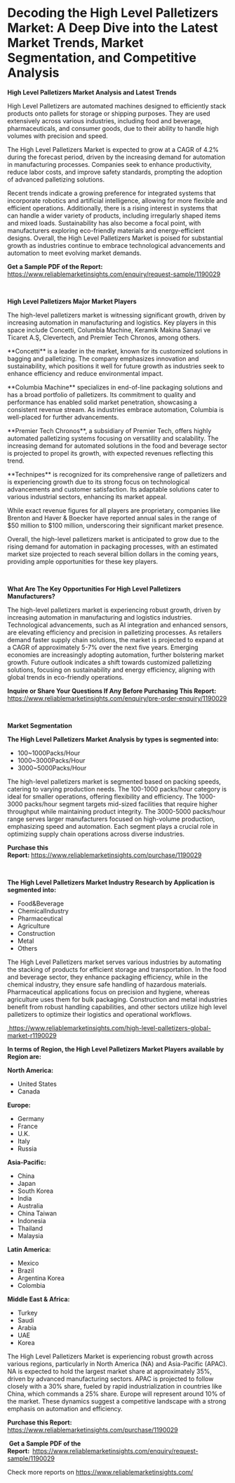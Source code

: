 <p><h1>Decoding the High Level Palletizers Market: A Deep Dive into the Latest Market Trends, Market Segmentation, and Competitive Analysis</h1></p><p><strong>High Level Palletizers Market Analysis and Latest Trends</strong></p>
<p><p>High Level Palletizers are automated machines designed to efficiently stack products onto pallets for storage or shipping purposes. They are used extensively across various industries, including food and beverage, pharmaceuticals, and consumer goods, due to their ability to handle high volumes with precision and speed. </p><p>The High Level Palletizers Market is expected to grow at a CAGR of 4.2% during the forecast period, driven by the increasing demand for automation in manufacturing processes. Companies seek to enhance productivity, reduce labor costs, and improve safety standards, prompting the adoption of advanced palletizing solutions. </p><p>Recent trends indicate a growing preference for integrated systems that incorporate robotics and artificial intelligence, allowing for more flexible and efficient operations. Additionally, there is a rising interest in systems that can handle a wider variety of products, including irregularly shaped items and mixed loads. Sustainability has also become a focal point, with manufacturers exploring eco-friendly materials and energy-efficient designs. Overall, the High Level Palletizers Market is poised for substantial growth as industries continue to embrace technological advancements and automation to meet evolving market demands.</p></p>
<p><strong>Get a Sample PDF of the Report:&nbsp;</strong> <a href="https://www.reliablemarketinsights.com/enquiry/request-sample/1190029?utm_campaign=3167&utm_medium=2&utm_source=Github&utm_content=ia&utm_term=10042025&utm_id=high-level-palletizers">https://www.reliablemarketinsights.com/enquiry/request-sample/1190029</a></p>
<p>&nbsp;</p>
<p><strong>High Level Palletizers Major Market Players</strong></p>
<p><p>The high-level palletizers market is witnessing significant growth, driven by increasing automation in manufacturing and logistics. Key players in this space include Concetti, Columbia Machine, Keramik Makina Sanayi ve Ticaret A.Ş, Clevertech, and Premier Tech Chronos, among others.</p><p>**Concetti** is a leader in the market, known for its customized solutions in bagging and palletizing. The company emphasizes innovation and sustainability, which positions it well for future growth as industries seek to enhance efficiency and reduce environmental impact.</p><p>**Columbia Machine** specializes in end-of-line packaging solutions and has a broad portfolio of palletizers. Its commitment to quality and performance has enabled solid market penetration, showcasing a consistent revenue stream. As industries embrace automation, Columbia is well-placed for further advancements.</p><p>**Premier Tech Chronos**, a subsidiary of Premier Tech, offers highly automated palletizing systems focusing on versatility and scalability. The increasing demand for automated solutions in the food and beverage sector is projected to propel its growth, with expected revenues reflecting this trend.</p><p>**Technipes** is recognized for its comprehensive range of palletizers and is experiencing growth due to its strong focus on technological advancements and customer satisfaction. Its adaptable solutions cater to various industrial sectors, enhancing its market appeal.</p><p>While exact revenue figures for all players are proprietary, companies like Brenton and Haver & Boecker have reported annual sales in the range of $50 million to $100 million, underscoring their significant market presence.</p><p>Overall, the high-level palletizers market is anticipated to grow due to the rising demand for automation in packaging processes, with an estimated market size projected to reach several billion dollars in the coming years, providing ample opportunities for these key players.</p></p>
<p>&nbsp;</p>
<p><strong>What Are The Key Opportunities For High Level Palletizers Manufacturers?</strong></p>
<p><p>The high-level palletizers market is experiencing robust growth, driven by increasing automation in manufacturing and logistics industries. Technological advancements, such as AI integration and enhanced sensors, are elevating efficiency and precision in palletizing processes. As retailers demand faster supply chain solutions, the market is projected to expand at a CAGR of approximately 5-7% over the next five years. Emerging economies are increasingly adopting automation, further bolstering market growth. Future outlook indicates a shift towards customized palletizing solutions, focusing on sustainability and energy efficiency, aligning with global trends in eco-friendly operations.</p></p>
<p><strong>Inquire or Share Your Questions If Any Before Purchasing This Report:</strong> <a href="https://www.reliablemarketinsights.com/enquiry/pre-order-enquiry/1190029?utm_campaign=3167&utm_medium=2&utm_source=Github&utm_content=ia&utm_term=10042025&utm_id=high-level-palletizers">https://www.reliablemarketinsights.com/enquiry/pre-order-enquiry/1190029</a></p>
<p>&nbsp;</p>
<p><strong>Market Segmentation</strong></p>
<p><strong>The High Level Palletizers Market Analysis by types is segmented into:</strong></p>
<p><ul><li>100~1000Packs/Hour</li><li>1000~3000Packs/Hour</li><li>3000~5000Packs/Hour</li></ul></p>
<p><p>The high-level palletizers market is segmented based on packing speeds, catering to varying production needs. The 100-1000 packs/hour category is ideal for smaller operations, offering flexibility and efficiency. The 1000-3000 packs/hour segment targets mid-sized facilities that require higher throughput while maintaining product integrity. The 3000-5000 packs/hour range serves larger manufacturers focused on high-volume production, emphasizing speed and automation. Each segment plays a crucial role in optimizing supply chain operations across diverse industries.</p></p>
<p><strong>Purchase this Report:&nbsp;</strong><a href="https://www.reliablemarketinsights.com/purchase/1190029?utm_campaign=3167&utm_medium=2&utm_source=Github&utm_content=ia&utm_term=10042025&utm_id=high-level-palletizers">https://www.reliablemarketinsights.com/purchase/1190029</a></p>
<p>&nbsp;</p>
<p><strong>The High Level Palletizers Market Industry Research by Application is segmented into:</strong></p>
<p><ul><li>Food&Beverage</li><li>ChemicalIndustry</li><li>Pharmaceutical</li><li>Agriculture</li><li>Construction</li><li>Metal</li><li>Others</li></ul></p>
<p><p>The High Level Palletizers market serves various industries by automating the stacking of products for efficient storage and transportation. In the food and beverage sector, they enhance packaging efficiency, while in the chemical industry, they ensure safe handling of hazardous materials. Pharmaceutical applications focus on precision and hygiene, whereas agriculture uses them for bulk packaging. Construction and metal industries benefit from robust handling capabilities, and other sectors utilize high level palletizers to optimize their logistics and operational workflows.</p></p>
<p><a href="https://www.reliablemarketinsights.com/high-level-palletizers-global-market-r1190029?utm_campaign=3167&utm_medium=2&utm_source=Github&utm_content=ia&utm_term=10042025&utm_id=high-level-palletizers">&nbsp;https://www.reliablemarketinsights.com/high-level-palletizers-global-market-r1190029</a></p>
<p><strong>In terms of Region, the High Level Palletizers Market Players available by Region are:</strong></p>
<p>
    <p> <strong> North America: </strong>
        <ul>
            <li>United States</li>
            <li>Canada</li>
        </ul>
        </p> 
    <p> <strong> Europe: </strong>
        <ul>
            <li>Germany</li>
            <li>France</li>
            <li>U.K.</li>
            <li>Italy</li>
            <li>Russia</li>
        </ul>
        </p> 
    <p> <strong> Asia-Pacific: </strong>
        <ul>
            <li>China</li>
            <li>Japan</li>
            <li>South Korea</li>
            <li>India</li>
            <li>Australia</li>
            <li>China Taiwan</li>
            <li>Indonesia</li>
            <li>Thailand</li>
            <li>Malaysia</li>
        </ul>
        </p> 
    <p> <strong> Latin America: </strong>
        <ul>
            <li>Mexico</li>
            <li>Brazil</li>
            <li>Argentina Korea</li>
            <li>Colombia</li>
        </ul>
        </p> 
    <p> <strong> Middle East & Africa: </strong>
        <ul>
            <li>Turkey</li>
            <li>Saudi</li>
            <li>Arabia</li>
            <li>UAE</li>
            <li>Korea</li>
        </ul>
    </p>
    </p>
<p><p>The High Level Palletizers Market is experiencing robust growth across various regions, particularly in North America (NA) and Asia-Pacific (APAC). NA is expected to hold the largest market share at approximately 35%, driven by advanced manufacturing sectors. APAC is projected to follow closely with a 30% share, fueled by rapid industrialization in countries like China, which commands a 25% share. Europe will represent around 10% of the market. These dynamics suggest a competitive landscape with a strong emphasis on automation and efficiency.</p></p>
<p><strong>Purchase this Report: </strong><a href="https://www.reliablemarketinsights.com/purchase/1190029?utm_campaign=3167&utm_medium=2&utm_source=Github&utm_content=ia&utm_term=10042025&utm_id=high-level-palletizers">https://www.reliablemarketinsights.com/purchase/1190029</a></p>
<p>&nbsp;<strong>Get a Sample PDF of the Report:&nbsp;&nbsp;</strong><a href="https://www.reliablemarketinsights.com/enquiry/request-sample/1190029?utm_campaign=3167&utm_medium=2&utm_source=Github&utm_content=ia&utm_term=10042025&utm_id=high-level-palletizers">https://www.reliablemarketinsights.com/enquiry/request-sample/1190029</a></p>
<p><strong></strong></p>
<p>Check more reports on <a href="https://www.reliablemarketinsights.com/?utm_campaign=3167&utm_medium=2&utm_source=Github&utm_content=ia&utm_term=10042025&utm_id=high-level-palletizers">https://www.reliablemarketinsights.com/</a></p>